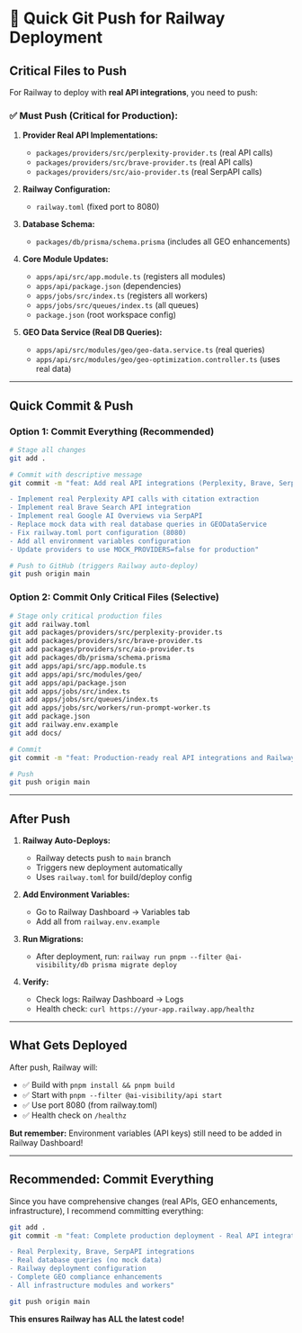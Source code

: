 # 🚀 Quick Git Push for Railway Deployment

## Critical Files to Push

For Railway to deploy with **real API integrations**, you need to push:

### ✅ Must Push (Critical for Production):
1. **Provider Real API Implementations:**
   - `packages/providers/src/perplexity-provider.ts` (real API calls)
   - `packages/providers/src/brave-provider.ts` (real API calls)
   - `packages/providers/src/aio-provider.ts` (real SerpAPI calls)

2. **Railway Configuration:**
   - `railway.toml` (fixed port to 8080)

3. **Database Schema:**
   - `packages/db/prisma/schema.prisma` (includes all GEO enhancements)

4. **Core Module Updates:**
   - `apps/api/src/app.module.ts` (registers all modules)
   - `apps/api/package.json` (dependencies)
   - `apps/jobs/src/index.ts` (registers all workers)
   - `apps/jobs/src/queues/index.ts` (all queues)
   - `package.json` (root workspace config)

5. **GEO Data Service (Real DB Queries):**
   - `apps/api/src/modules/geo/geo-data.service.ts` (real queries)
   - `apps/api/src/modules/geo/geo-optimization.controller.ts` (uses real data)

---

## Quick Commit & Push

### Option 1: Commit Everything (Recommended)

```bash
# Stage all changes
git add .

# Commit with descriptive message
git commit -m "feat: Add real API integrations (Perplexity, Brave, SerpAPI) and Railway deployment config

- Implement real Perplexity API calls with citation extraction
- Implement real Brave Search API integration
- Implement real Google AI Overviews via SerpAPI
- Replace mock data with real database queries in GEODataService
- Fix railway.toml port configuration (8080)
- Add all environment variables configuration
- Update providers to use MOCK_PROVIDERS=false for production"

# Push to GitHub (triggers Railway auto-deploy)
git push origin main
```

### Option 2: Commit Only Critical Files (Selective)

```bash
# Stage only critical production files
git add railway.toml
git add packages/providers/src/perplexity-provider.ts
git add packages/providers/src/brave-provider.ts
git add packages/providers/src/aio-provider.ts
git add packages/db/prisma/schema.prisma
git add apps/api/src/app.module.ts
git add apps/api/src/modules/geo/
git add apps/api/package.json
git add apps/jobs/src/index.ts
git add apps/jobs/src/queues/index.ts
git add apps/jobs/src/workers/run-prompt-worker.ts
git add package.json
git add railway.env.example
git add docs/

# Commit
git commit -m "feat: Production-ready real API integrations and Railway config"

# Push
git push origin main
```

---

## After Push

1. **Railway Auto-Deploys:**
   - Railway detects push to `main` branch
   - Triggers new deployment automatically
   - Uses `railway.toml` for build/deploy config

2. **Add Environment Variables:**
   - Go to Railway Dashboard → Variables tab
   - Add all from `railway.env.example`

3. **Run Migrations:**
   - After deployment, run: `railway run pnpm --filter @ai-visibility/db prisma migrate deploy`

4. **Verify:**
   - Check logs: Railway Dashboard → Logs
   - Health check: `curl https://your-app.railway.app/healthz`

---

## What Gets Deployed

After push, Railway will:
- ✅ Build with `pnpm install && pnpm build`
- ✅ Start with `pnpm --filter @ai-visibility/api start`
- ✅ Use port 8080 (from railway.toml)
- ✅ Health check on `/healthz`

**But remember:** Environment variables (API keys) still need to be added in Railway Dashboard!

---

## Recommended: Commit Everything

Since you have comprehensive changes (real APIs, GEO enhancements, infrastructure), I recommend committing everything:

```bash
git add .
git commit -m "feat: Complete production deployment - Real API integrations, Railway config, GEO enhancements

- Real Perplexity, Brave, SerpAPI integrations
- Real database queries (no mock data)
- Railway deployment configuration
- Complete GEO compliance enhancements
- All infrastructure modules and workers"

git push origin main
```

**This ensures Railway has ALL the latest code!**

